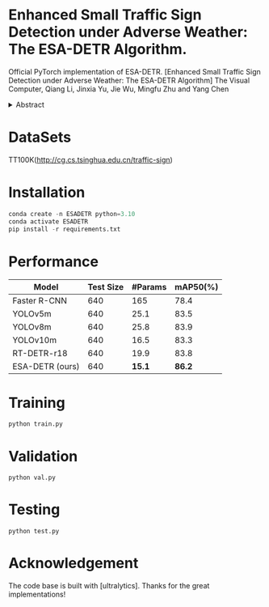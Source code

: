# Enhanced Small Traffic Sign Detection under Adverse Weather: The ESA-DETR Algorithm.
Official PyTorch implementation of ESA-DETR.
[Enhanced Small Traffic Sign Detection under Adverse Weather: The ESA-DETR Algorithm] The Visual Computer, Qiang Li, Jinxia Yu, Jie Wu, Mingfu Zhu and Yang Chen

<details>
  <summary>Abstract</summary>
  Under adverse weather conditions, detecting small traffic signs accurately is crucial for autonomous driving safety. This paper introduces ESA-DETR, an optimized algorithm designed to enhance detection accuracy and reliability. Leveraging an edge fusion block for boundary structure perception, a structure-enhanced feature fusion module for efficient multi-level feature integration, and an adaptive sparse feature interaction module for practical information focus, ESA-DETR achieves significant improvements. Experimental results on the TT100K and CCTSDB datasets demonstrate a mAP\(_{50}\)  increase of 2.4\% and 1.7\%, respectively, compared to baseline algorithms, with a 27\% reduction in model parameters and a 15\% decrease in computational load. These findings underscore the potential of ESA-DETR in real-world autonomous driving applications.
</details>

# DataSets
TT100K(http://cg.cs.tsinghua.edu.cn/traffic-sign)

# Installation

```python
conda create -n ESADETR python=3.10   
conda activate ESADETR 
pip install -r requirements.txt
```

# Performance


Model  | Test Size  | #Params | mAP50(%)
 ---- | ----- | ------  | -------
 Faster R-CNN  | 640 | 165  | 78.4
 YOLOv5m       | 640 | 25.1 | 83.5
 YOLOv8m       | 640 | 25.8 | 83.9
 YOLOv10m      | 640 | 16.5 | 83.3
 RT-DETR-r18   | 640 | 19.9 | 83.8
 ESA-DETR (ours)| 640 | **15.1** | **86.2**


# Training
`python train.py`
# Validation
`python val.py`
# Testing
`python test.py`
# Acknowledgement
The code base is built with [ultralytics].
Thanks for the great implementations!

